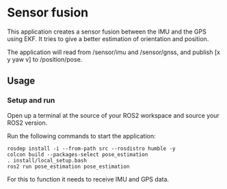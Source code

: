 # Sensor fusion
This application creates a sensor fusion between the IMU and the GPS using EKF. It tries to give a better estimation of orientation and position.

The application will read from /sensor/imu and /sensor/gnss, and publish [x y yaw v] to /position/pose.

## Usage

### Setup and run
Open up a terminal at the source of your ROS2 workspace and source your ROS2 version.

Run the following commands to start the application:
```
rosdep install -i --from-path src --rosdistro humble -y
colcon build --packages-select pose_estimation
. install/local_setup.bash
ros2 run pose_estimation pose_estimation
```

For this to function it needs to receive IMU and GPS data.
